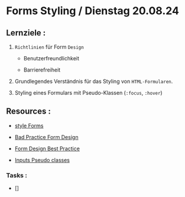 # Forms Styling / Dienstag 20.08.24

## Lernziele :

1. `Richtlinien` für Form `Design`

   - Benutzerfreundlichkeit

   - Barrierefreiheit

2. Grundlegendes Verständnis für das Styling von `HTML-Formularen`.

3. Styling eines Formulars mit Pseudo-Klassen (`:focus`, `:hover`)

## Resources :

- [style Forms](https://www.w3schools.com/css/css_form.asp)

- [Bad Practice Form Design](https://www.scale.at/blog/forms-ux-problems-solutions)

- [Form Design Best Practice](https://coyleandrew.medium.com/form-design-best-practices-9525c321d759)

- [Inputs Pseudo classes](https://developer.mozilla.org/en-US/docs/Web/CSS/Pseudo-classes)

### Tasks :

- []
